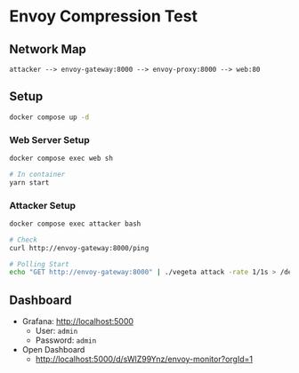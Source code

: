# Envoy Compression Test

## Network Map

```
attacker --> envoy-gateway:8000 --> envoy-proxy:8000 --> web:80
```

## Setup

```bash
docker compose up -d
```

### Web Server Setup

```bash
docker compose exec web sh

# In container
yarn start
```

### Attacker Setup

```bash
docker compose exec attacker bash

# Check
curl http://envoy-gateway:8000/ping

# Polling Start
echo "GET http://envoy-gateway:8000" | ./vegeta attack -rate 1/1s > /dev/null
```

## Dashboard

* Grafana: <http://localhost:5000>
    * User: `admin`
    * Password: `admin`
* Open Dashboard
    * <http://localhost:5000/d/sWlZ99Ynz/envoy-monitor?orgId=1>
